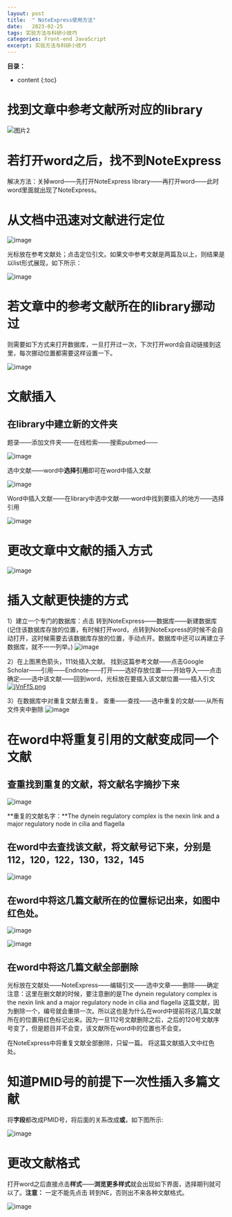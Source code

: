 ```yaml
---
layout: post
title:  " NoteExpress使用方法"
date:   2023-02-25
tags: 实验方法与科研小技巧
categories: Front-end JavaScript
excerpt: 实验方法与科研小技巧
---
```



**目录：**

* content
{:toc}

# 找到文章中参考文献所对应的library

![图片2](https://user-images.githubusercontent.com/61654690/221338814-bdff4f39-b0c5-46d6-b8aa-f3ac392fab7f.png)

# 若打开word之后，找不到NoteExpress

解决方法：关掉word——先打开NoteExpress library——再打开word——此时word里面就出现了NoteExpress。

# 从文档中迅速对文献进行定位

![image](https://user-images.githubusercontent.com/61654690/221338982-c4113e78-c34b-4fbe-ac75-752728285993.png)

光标放在参考文献处；点击定位引文。如果文中参考文献是两篇及以上，则结果是以list形式展现，如下所示：

![image](https://user-images.githubusercontent.com/61654690/221339018-e748934d-91ba-4a50-b41d-c9983cdb3427.png)

# 若文章中的参考文献所在的library挪动过

则需要如下方式来打开数据库，一旦打开过一次，下次打开word会自动链接到这里，每次挪动位置都需要这样设置一下。

![image](https://user-images.githubusercontent.com/61654690/221339530-d5050049-3098-44e5-a180-ff40b04c8bea.png)

# 文献插入

## 在library中建立新的文件夹
题录——添加文件夹——在线检索——搜索pubmed——

![image](https://user-images.githubusercontent.com/61654690/221340943-7c887e1b-3df0-44af-82dd-a8317c6e38c6.png)

选中文献——word中**选择引用**即可在word中插入文献

![image](https://user-images.githubusercontent.com/61654690/221340966-81bef8f5-7c0a-4989-96fd-8ca98b4cf3d0.png)

Word中插入文献——在library中选中文献——word中找到要插入的地方——选择引用

![image](https://user-images.githubusercontent.com/61654690/221339605-f5dd6ce6-aba4-41ef-90b7-83b4adaa7894.png)

# 更改文章中文献的插入方式

![image](https://user-images.githubusercontent.com/61654690/221339641-f178fd86-4aa5-4efc-ad15-00d1b7ee2911.png)


# 插入文献更快捷的方式

1）建立一个专门的数据库：点击 转到NoteExpress——数据库——新建数据库(记住该数据库存放的位置，有时候打开word，点转到NoteExpress的时候不会自动打开，这时候需要去该数据库存放的位置，手动点开。数据库中还可以再建立子数据库，就不一一列举。)
![image](https://user-images.githubusercontent.com/61654690/175877567-83bbfb53-6be9-4609-8eba-37a2cdf4a3c4.png)

2）在上图黑色箭头，111处插入文献。
找到这篇参考文献——点击Google Scholar——引用——Endnote——打开——选好存放位置——开始导入——点击确定——选中该文献——回到word，光标放在要插入该文献位置——插入引文
[![jVnFfS.png](https://s1.ax1x.com/2022/06/27/jVnFfS.png)](https://imgtu.com/i/jVnFfS)

3）在数据库中对重复文献去重复。
查重——查找——选中重复的文献——从所有文件夹中删除
![image](https://user-images.githubusercontent.com/61654690/175879090-de084164-cb3b-4188-801e-3bf5360af4ea.png)

# 在word中将重复引用的文献变成同一个文献

 ## 查重找到重复的文献，将文献名字摘抄下来

![image](https://user-images.githubusercontent.com/61654690/225216893-fe909f7d-787a-4571-b892-a8efc28e7aa1.png)

**重复的文献名字：**The dynein regulatory complex is the nexin link and a major regulatory node in  cilia and flagella

## 在word中去查找该文献，将文献号记下来，分别是112，120，122，130，132，145

![image](https://user-images.githubusercontent.com/61654690/225217075-023d6e18-f75b-49be-b9fb-f238dd9279b5.png)

## 在word中将这几篇文献所在的位置标记出来，如图中红色处。

![image](https://user-images.githubusercontent.com/61654690/225217125-dc2a2387-0c0c-446e-b706-56a034d74e2d.png)

![image](https://user-images.githubusercontent.com/61654690/225217146-143b839d-a916-4db7-964a-af5acde8d51a.png)

## 在word中将这几篇文献全部删除
光标放在文献处——NoteExpress——编辑引文——选中文章——删除——确定
注意：这里在删文献的时候，要注意删的是The dynein regulatory complex is the nexin link and a major regulatory node in  cilia and flagella 这篇文献，因为删除一个，编号就会重排一次。所以这也是为什么在word中提前将这几篇文献所在的位置用红色标记出来。因为一旦112号文献删除之后，之后的120号文献序号变了，但是题目并不会变，该文献所在word中的位置也不会变。

在NoteExpress中将重复文献全部删除，只留一篇。
将这篇文献插入文中红色处。

# 知道PMID号的前提下一次性插入多篇文献

将**字段**都改成PMID号，将后面的关系改成**或**，如下图所示:

![image](https://user-images.githubusercontent.com/61654690/221343372-a0704271-a5e9-46af-9e58-9bdb826447bc.png)

# 更改文献格式


打开word之后直接点击**样式**——**浏览更多样式**就会出现如下界面，选择期刊就可以了。**注意：** 一定不能先点击 转到NE，否则出不来各种文献格式。

![image](https://github.com/user-attachments/assets/8638fed5-5787-445c-a465-bcfe56755b37)

